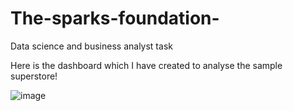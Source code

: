 # The-sparks-foundation-
Data science and business analyst task

Here is the dashboard which I have created to analyse the sample superstore!

![image](https://github.com/Srieswari/The-sparks-foundation-/assets/99708903/630c8c34-7526-47f7-87ee-4b19bf557de2)
